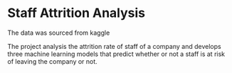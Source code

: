 # Staff Attrition Analysis 

The data was sourced from kaggle 

The project analysis the attrition rate of staff of a company and develops three machine learning models that predict whether or not a staff is at risk of leaving the company or not. 